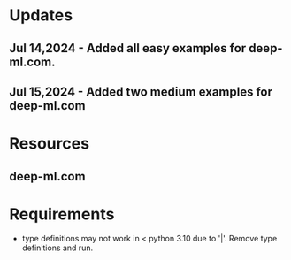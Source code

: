 
# Updates
## Jul 14,2024 - Added all easy examples for deep-ml.com.
## Jul 15,2024 - Added two medium examples for deep-ml.com

# Resources
## deep-ml.com

# Requirements
- type definitions may not work in < python 3.10 due to '|'. Remove type definitions and run.